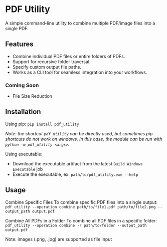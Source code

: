 # PDF Utility
A simple command-line utility to combine multiple PDF/image files into a single PDF.

## Features
- Combine individual PDF files or entire folders of PDFs.
- Support for recursive folder traversal.
- Specify custom output file paths.
- Works as a CLI tool for seamless integration into your workflows.

### Coming Soon
- File Size Reduction

## Installation
Using pip: `pip install pdf_utility`

*Note: the shortcut `pdf_utility` can be directly used, but sometimes pip shortcuts do not work on windows. In this case, the module can be run with `python -m pdf_utility <args>`.*

Using executable:
- Download the executable artifact from the latest `Build Windows Executable` job
- Execute the executable, ex: `path/to/pdf_utility.exe --help`

## Usage
Combine Specific Files
To combine specific PDF files into a single output: `pdf_utility --operation combine path/to/file1.pdf path/to/file2.png --output_path output.pdf`

Combine All PDFs in a Folder
To combine all PDF files in a specific folder: `pdf_utility --operation combine -r path/to/folder --output_path output.pdf`

Note: images (.png, .jpg) are supported as file input
